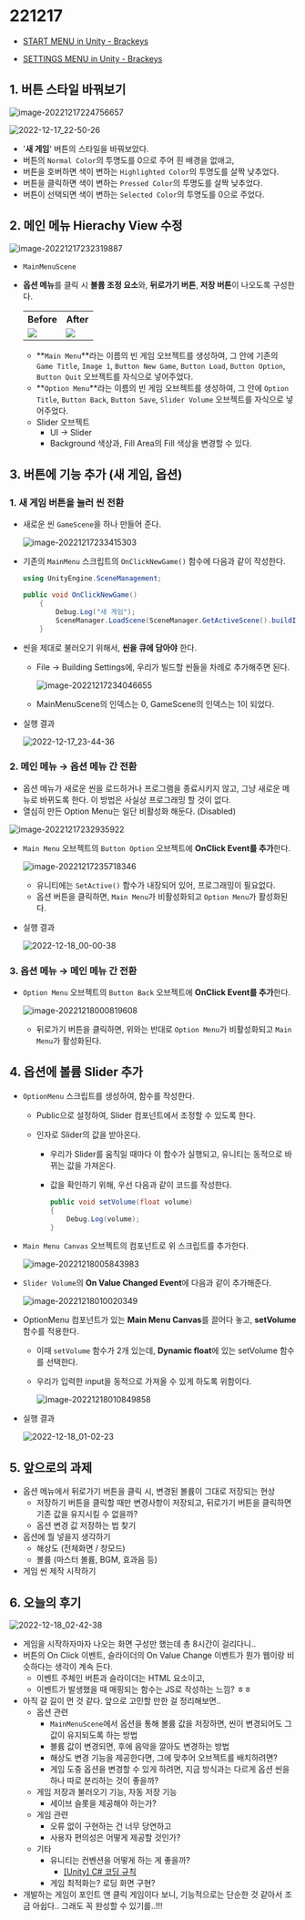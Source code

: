 # 221217

- [START MENU in Unity - Brackeys](https://youtu.be/zc8ac_qUXQY)

- [SETTINGS MENU in Unity - Brackeys](https://youtu.be/YOaYQrN1oYQ)



## 1. 버튼 스타일 바꿔보기

![image-20221217224756657](Assets/221217.assets/image-20221217224756657.png)



![2022-12-17_22-50-26](Assets/221217.assets/2022-12-17_22-50-26.gif)

- '**새 게임**' 버튼의 스타일을 바꿔보았다.
- 버튼의 `Normal Color`의 투명도를 0으로 주어 흰 배경을 없애고,
- 버튼을 호버하면 색이 변하는 `Highlighted Color`의 투명도를 살짝 낮추었다.
- 버튼을 클릭하면 색이 변하는 `Pressed Color`의 투명도를 살짝 낮추었다.
- 버튼이 선택되면 색이 변하는 `Selected Color`의 투명도를 0으로 주었다.



## 2. 메인 메뉴 Hierachy View 수정

![image-20221217232319887](Assets/221217.assets/image-20221217232319887.png)

- `MainMenuScene`

- **옵션 메뉴**를 클릭 시 **볼륨 조정 요소**와, **뒤로가기 버튼**, **저장 버튼**이 나오도록 구성한다.

  <table>
      <tr>
      	<th>Before</th>
      	<th>After</th>
      </tr>
      <tr>
      	<td><img src="Assets/221217.assets/image-20221217223108196.png"</td>
          <td><img src="Assets/221217.assets/image-20221217231845392.png"</td>
      </tr>
  </table>
  
  - **`Main Menu`**라는 이름의 빈 게임 오브젝트를 생성하여, 그 안에 기존의 `Game Title`, `Image 1`, `Button New Game`, `Button Load`, `Button Option`, `Button Quit` 오브젝트를 자식으로 넣어주었다.
  - **`Option Menu`**라는 이름의 빈 게임 오브젝트를 생성하여, 그 안에 `Option Title`, `Button Back`, `Button Save`, `Slider Volume` 오브젝트를 자식으로 넣어주었다.
  - Slider 오브젝트
    - UI → Slider
    - Background 색상과, Fill Area의 Fill 색상을 변경할 수 있다.



## 3. 버튼에 기능 추가 (새 게임, 옵션)

### 1. 새 게임 버튼을 눌러 씬 전환

- 새로운 씬 `GameScene`을 하나 만들어 준다.

  ![image-20221217233415303](Assets/221217.assets/image-20221217233415303.png)



- 기존의 `MainMenu` 스크립트의 `OnClickNewGame()` 함수에 다음과 같이 작성한다.

  ```csharp
  using UnityEngine.SceneManagement;
  
  public void OnClickNewGame()
      {
          Debug.Log("새 게임");
          SceneManager.LoadScene(SceneManager.GetActiveScene().buildIndex + 1);   // GameScene으로 전환
      }
  ```

  

- 씬을 제대로 불러오기 위해서, **씬을 큐에 담아야** 한다.

  - File → Building Settings에, 우리가 빌드할 씬들을 차례로 추가해주면 된다.

    ![image-20221217234046655](Assets/221217.assets/image-20221217234046655.png)

  - MainMenuScene의 인덱스는 0, GameScene의 인덱스는 1이 되었다.



- 실행 결과

  ![2022-12-17_23-44-36](Assets/221217.assets/2022-12-17_23-44-36.gif)



### 2. 메인 메뉴 → 옵션 메뉴 간 전환

- 옵션 메뉴가 새로운 씬을 로드하거나 프로그램을 종료시키지 않고, 그냥 새로운 메뉴로 바뀌도록 한다. 이 방법은 사실상 프로그래밍 할 것이 없다.
- 열심히 만든 Option Menu는 일단 비활성화 해둔다. (Disabled)

![image-20221217232935922](Assets/221217.assets/image-20221217232935922.png)



- `Main Menu` 오브젝트의 `Button Option` 오브젝트에 **OnClick Event를 추가**한다.

  ![image-20221217235718346](Assets/221217.assets/image-20221217235718346.png)

  - 유니티에는 `SetActive()` 함수가 내장되어 있어, 프로그래밍이 필요없다.
  - 옵션 버튼을 클릭하면, `Main Menu`가 비활성화되고 `Option Menu`가 활성화된다.



- 실행 결과

  ![2022-12-18_00-00-38](Assets/221217.assets/2022-12-18_00-00-38.gif)



### 3. 옵션 메뉴 → 메인 메뉴 간 전환

- `Option Menu` 오브젝트의 `Button Back` 오브젝트에 **OnClick Event를 추가**한다.

  ![image-20221218000819608](Assets/221217.assets/image-20221218000819608.png)

  - 뒤로가기 버튼을 클릭하면, 위와는 반대로 `Option Menu`가 비활성화되고 `Main Menu`가 활성화된다.



## 4. 옵션에 볼륨 Slider 추가

- `OptionMenu` 스크립트를 생성하여, 함수를 작성한다.

  - Public으로 설정하여, Slider 컴포넌트에서 조정할 수 있도록 한다.

  - 인자로 Slider의 값을 받아온다.

    - 우리가 Slider를 움직일 때마다 이 함수가 실행되고, 유니티는 동적으로 바뀌는 값을 가져온다.

    - 값을 확인하기 위해, 우선 다음과 같이 코드를 작성한다.

      ```csharp
      public void setVolume(float volume)
      {
          Debug.Log(volume);
      }
      ```

      

- `Main Menu Canvas` 오브젝트의 컴포넌트로 위 스크립트를 추가한다.

  ![image-20221218005843983](Assets/221217.assets/image-20221218005843983.png)



- `Slider Volume`의 **On Value Changed Event**에 다음과 같이 추가해준다.

  ![image-20221218010020349](Assets/221217.assets/image-20221218010020349.png)

  

- OptionMenu 컴포넌트가 있는 **Main Menu Canvas**를 끌어다 놓고, **setVolume** 함수를 적용한다.

  - 이때 `setVolume` 함수가 2개 있는데, **Dynamic float**에 있는 setVolume 함수를 선택한다.

  - 우리가 입력한 input을 동적으로 가져올 수 있게 하도록 위함이다.

    ![image-20221218010849858](Assets/221217.assets/image-20221218010849858.png)



- 실행 결과

  ![2022-12-18_01-02-23](Assets/221217.assets/2022-12-18_01-02-23.gif)



## 5. 앞으로의 과제

- 옵션 메뉴에서 뒤로가기 버튼을 클릭 시, 변경된 볼륨이 그대로 저장되는 현상
  - 저장하기 버튼을 클릭할 때만 변경사항이 저장되고, 뒤로가기 버튼을 클릭하면 기존 값을 유지시킬 수 없을까?
  - 옵션 변경 값 저장하는 법 찾기
- 옵션에 뭘 넣을지 생각하기
  - 해상도 (전체화면 / 창모드)
  - 볼륨 (마스터 볼륨, BGM, 효과음 등)
- 게임 씬 제작 시작하기



## 6. 오늘의 후기

![2022-12-18_02-42-38](Assets/221217.assets/2022-12-18_02-42-38.gif)

- 게임을 시작하자마자 나오는 화면 구성만 했는데 총 8시간이 걸리다니..
- 버튼의 On Click 이벤트, 슬라이더의 On Value Change 이벤트가 뭔가 웹이랑 비슷하다는 생각이 계속 든다.
  - 이벤트 주체인 버튼과 슬라이더는 HTML 요소이고,
  - 이벤트가 발생했을 때 매핑되는 함수는 JS로 작성하는 느낌? ㅎㅎ
- 아직 갈 길이 먼 것 같다. 앞으로 고민할 만한 걸 정리해보면..
  - 옵션 관련
    - `MainMenuScene`에서 옵션을 통해 볼륨 값을 저장하면, 씬이 변경되어도 그 값이 유지되도록 하는 방법
    - 볼륨 값이 변경되면, 후에 음악을 깔아도 변경하는 방법
    - 해상도 변경 기능을 제공한다면, 그에 맞추어 오브젝트를 배치하려면?
    - 게임 도중 옵션을 변경할 수 있게 하려면, 지금 방식과는 다르게 옵션 씬을 하나 따로 분리하는 것이 좋을까?
  - 게임 저장과 불러오기 기능, 자동 저장 기능
    - 세이브 슬롯을 제공해야 하는가?
  - 게임 관련
    - 오류 없이 구현하는 건 너무 당연하고
    - 사용자 편의성은 어떻게 제공할 것인가?
  - 기타
    - 유니티는 컨벤션을 어떻게 하는 게 좋을까?
      - [[Unity] C# 코딩 규칙](https://everyday-devup.tistory.com/21)
    - 게임 최적화는? 로딩 화면 구현?
- 개발하는 게임이 포인트 앤 클릭 게임이다 보니, 기능적으로는 단순한 것 같아서 조금 아쉽다.. 그래도 꼭 완성할 수 있기를..!!!
